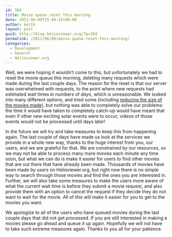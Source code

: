 ```yaml
---
id: 384
title: Movie queue reset this morning
date: 2011-06-09T15:49:15+00:00
author: keith
layout: post
guid: http://blog.helioviewer.org/?p=384
permalink: /2011/06/09/movie-queue-reset-this-morning/
categories:
  - Development
  - General
  - Helioviewer.org
---
```

Well, we were hoping it wouldn&#8217;t come to this, but unfortunately we had to reset the movie queue this morning, deleting many requests which were made during the last couple days. The reason for the reset is that our server was overwhelmed with requests, to the point where new requests had estimated wait times in numbers of _days_, which is unreasonable. We looked into many different options, and tried some (including [reducing the size of the movies made](https://helioviewer-project.github.io/2011/06/08/movie-creation-limits-changed-temporarily-to-meet-high-demand/)), but nothing was able to completely solve our problems: the time it would have taken to completely catch-up would have meant that even if other new exciting solar events were to occur, videos of those events would not be processed until days later!

In the future we will try and take measures to keep this from happening again. The last couple of days have made us look at the services we provide in a whole new way, thanks to the huge interest from you, our users, and we are grateful for that. We are constrained by our resources, so we may not be able to process many more movies each minute any time soon, but what we can do is make it easier for users to find other movies that are out there that have already been made. Thousands of movies have been made by users on Helioviewer.org, but right now there is no simple way to search through those movies and find the ones you are interested in. Further, we will also take some measures to make the users more aware of what the current wait time is before they submit a movie request, and also provide them with an option to cancel the request if they decide they do not want to wait for the movie. All of this will make it easier for you to get to the movies you want.

We apologize to all of the users who have queued movies during the last couple days that did not get processed. If you are still interested in making a movies please go ahead and queue it up again. Hopefully we will not have to take such extreme measures again. Thanks to you all for your patience.

